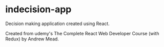 # indecision-app
Decision making application created using React.

Created from udemy's The Complete React Web Developer Course (with Redux) by Andrew Mead.
